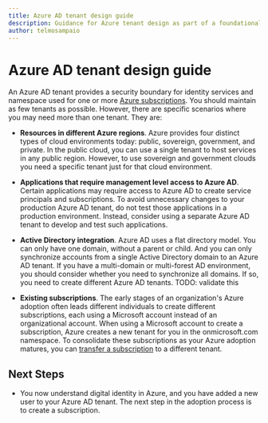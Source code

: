 ```yaml
---
title: Azure AD tenant design guide
description: Guidance for Azure tenant design as part of a foundational cloud adoption strategy
author: telmosampaio
---
```


# Azure AD tenant design guide

An Azure AD tenant provides a security boundary for identity services and namespace used for one or more [Azure subscriptions](subscription-explainer.md). You should maintain as few tenants as possible. However, there are specific scenarios where you may need more than one tenant. They are:

- **Resources in different Azure regions**. Azure provides four distinct types of cloud environments today: public, sovereign, government, and private. In the public cloud, you can use a single tenant to host services in any public region. However, to use sovereign and government clouds you need a specific tenant just for that cloud environment.

- **Applications that require management level access to Azure AD**. Certain applications may require access to Azure AD to create service principals and subscriptions. To avoid unnecessary changes to your production Azure AD tenant, do not test those applications in a production environment. Instead, consider using a separate Azure AD tenant to develop and test such applications.

- **Active Directory integration**. Azure AD uses a flat directory model. You can only have one domain, without a parent or child. And you can only synchronize accounts from a single Active Directory domain to an Azure AD tenant. If you have a multi-domain or multi-forest AD environment, you should consider whether you need to synchronize all domains. If so, you need to create different Azure AD tenants. TODO: validate this

- **Existing subscriptions**. The early stages of an organization's Azure adoption often leads different individuals to create different subscriptions, each using a Microsoft account instead of an organizational account. When using a Microsoft account to create a subscription, Azure creates a new tenant for you in the onmicrosoft.com namespace. To consolidate these subscriptions as your Azure adoption matures, you can [transfer a subscription][transfer] to a different tenant.

## Next Steps

* You now understand digital identity in Azure, and you have added a new user to your Azure AD tenant. The next step in the adoption process is to create a subscription.

[azure-ad]: azure/active-directory/active-directory-administer
[add-azure-ad]: /azure/active-directory/develop/active-directory-howto-tenant
[transfer]: /azure/active-directory/active-directory-how-subscriptions-associated-directory
